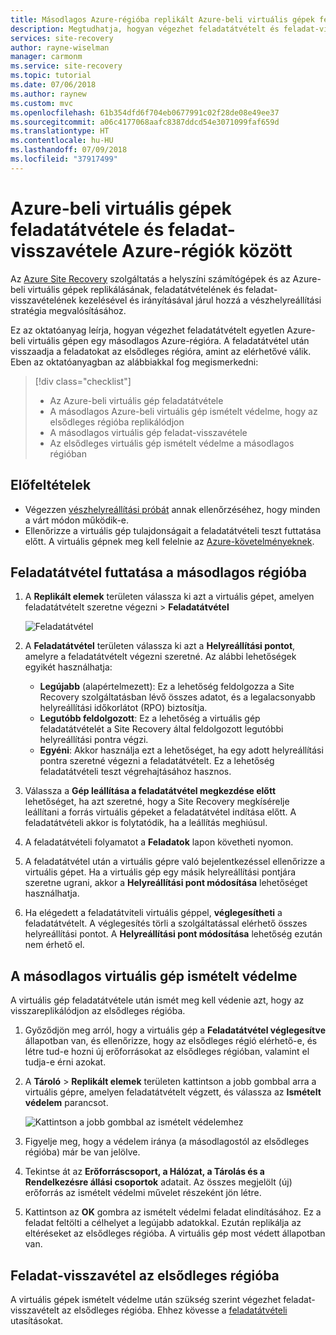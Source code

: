 ```yaml
---
title: Másodlagos Azure-régióba replikált Azure-beli virtuális gépek feladatátvétele és feladat-visszavétele az Azure Site Recoveryvel
description: Megtudhatja, hogyan végezhet feladatátvételt és feladat-visszavételt az Azure-beli virtuális gépeken másodlagos Azure-régióra az Azure Site Recoveryvel
services: site-recovery
author: rayne-wiselman
manager: carmonm
ms.service: site-recovery
ms.topic: tutorial
ms.date: 07/06/2018
ms.author: raynew
ms.custom: mvc
ms.openlocfilehash: 61b354dfd6f704eb0677991c02f28de08e49ee37
ms.sourcegitcommit: a06c4177068aafc8387ddcd54e3071099faf659d
ms.translationtype: HT
ms.contentlocale: hu-HU
ms.lasthandoff: 07/09/2018
ms.locfileid: "37917499"
---
```

# <a name="fail-over-and-fail-back-azure-vms-between-azure-regions"></a>Azure-beli virtuális gépek feladatátvétele és feladat-visszavétele Azure-régiók között

Az [Azure Site Recovery](site-recovery-overview.md) szolgáltatás a helyszíni számítógépek és az Azure-beli virtuális gépek replikálásának, feladatátvételének és feladat-visszavételének kezelésével és irányításával járul hozzá a vészhelyreállítási stratégia megvalósításához.

Ez az oktatóanyag leírja, hogyan végezhet feladatátvételt egyetlen Azure-beli virtuális gépen egy másodlagos Azure-régióra. A feladatátvétel után visszaadja a feladatokat az elsődleges régióra, amint az elérhetővé válik. Eben az oktatóanyagban az alábbiakkal fog megismerkedni:

> [!div class="checklist"]
> * Az Azure-beli virtuális gép feladatátvétele
> * A másodlagos Azure-beli virtuális gép ismételt védelme, hogy az elsődleges régióba replikálódjon
> * A másodlagos virtuális gép feladat-visszavétele
> * Az elsődleges virtuális gép ismételt védelme a másodlagos régióban



## <a name="prerequisites"></a>Előfeltételek

- Végezzen [vészhelyreállítási próbát](azure-to-azure-tutorial-dr-drill.md) annak ellenőrzéséhez, hogy minden a várt módon működik-e.
- Ellenőrizze a virtuális gép tulajdonságait a feladatátvételi teszt futtatása előtt. A virtuális gépnek meg kell felelnie az [Azure-követelményeknek](azure-to-azure-support-matrix.md#support-for-replicated-machine-os-versions).

## <a name="run-a-failover-to-the-secondary-region"></a>Feladatátvétel futtatása a másodlagos régióba

1. A **Replikált elemek** területen válassza ki azt a virtuális gépet, amelyen feladatátvételt szeretne végezni > **Feladatátvétel**

   ![Feladatátvétel](./media/azure-to-azure-tutorial-failover-failback/failover.png)

2. A **Feladatátvétel** területen válassza ki azt a **Helyreállítási pontot**, amelyre a feladatátvételt végezni szeretné. Az alábbi lehetőségek egyikét használhatja:

   * **Legújabb** (alapértelmezett): Ez a lehetőség feldolgozza a Site Recovery szolgáltatásban lévő összes adatot, és a legalacsonyabb helyreállítási időkorlátot (RPO) biztosítja.
   * **Legutóbb feldolgozott**: Ez a lehetőség a virtuális gép feladatátvételét a Site Recovery által feldolgozott legutóbbi helyreállítási pontra végzi.
   * **Egyéni**: Akkor használja ezt a lehetőséget, ha egy adott helyreállítási pontra szeretné végezni a feladatátvételt. Ez a lehetőség feladatátvételi teszt végrehajtásához hasznos.

3. Válassza a **Gép leállítása a feladatátvétel megkezdése előtt** lehetőséget, ha azt szeretné, hogy a Site Recovery megkísérelje leállítani a forrás virtuális gépeket a feladatátvétel indítása előtt. A feladatátvételi akkor is folytatódik, ha a leállítás meghiúsul.

4. A feladatátvételi folyamatot a **Feladatok** lapon követheti nyomon.

5. A feladatátvétel után a virtuális gépre való bejelentkezéssel ellenőrizze a virtuális gépet. Ha a virtuális gép egy másik helyreállítási pontjára szeretne ugrani, akkor a **Helyreállítási pont módosítása** lehetőséget használhatja.

6. Ha elégedett a feladatátviteli virtuális géppel, **véglegesítheti** a feladatátvételt.
   A véglegesítés törli a szolgáltatással elérhető összes helyreállítási pontot. A **Helyreállítási pont módosítása** lehetőség ezután nem érhető el.

## <a name="reprotect-the-secondary-vm"></a>A másodlagos virtuális gép ismételt védelme

A virtuális gép feladatátvétele után ismét meg kell védenie azt, hogy az visszareplikálódjon az elsődleges régióba.

1. Győződjön meg arról, hogy a virtuális gép a **Feladatátvétel véglegesítve** állapotban van, és ellenőrizze, hogy az elsődleges régió elérhető-e, és létre tud-e hozni új erőforrásokat az elsődleges régióban, valamint el tudja-e érni azokat.
2. A **Tároló** > **Replikált elemek** területen kattintson a jobb gombbal arra a virtuális gépre, amelyen feladatátvételt végzett, és válassza az **Ismételt védelem** parancsot.

   ![Kattintson a jobb gombbal az ismételt védelemhez](./media/azure-to-azure-tutorial-failover-failback/reprotect.png)

2. Figyelje meg, hogy a védelem iránya (a másodlagostól az elsődleges régióba) már be van jelölve.
3. Tekintse át az **Erőforráscsoport, a Hálózat, a Tárolás és a Rendelkezésre állási csoportok** adatait. Az összes megjelölt (új) erőforrás az ismételt védelmi művelet részeként jön létre.
4. Kattintson az **OK** gombra az ismételt védelmi feladat elindításához. Ez a feladat feltölti a célhelyet a legújabb adatokkal. Ezután replikálja az eltéréseket az elsődleges régióba. A virtuális gép most védett állapotban van.

## <a name="fail-back-to-the-primary-region"></a>Feladat-visszavétel az elsődleges régióba

A virtuális gépek ismételt védelme után szükség szerint végezhet feladat-visszavételt az elsődleges régióba. Ehhez kövesse a [feladatátvételi](#run-a-failover) utasításokat.
